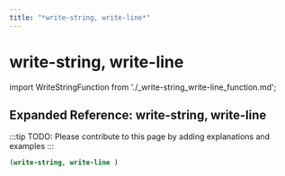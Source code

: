 ```yaml
---
title: "*write-string, write-line*"
---
```


# write-string, write-line

import WriteStringFunction from './_write-string_write-line_function.md';

<WriteStringFunction />

## Expanded Reference: write-string, write-line

:::tip
TODO: Please contribute to this page by adding explanations and examples
:::

```lisp
(write-string, write-line )
```
